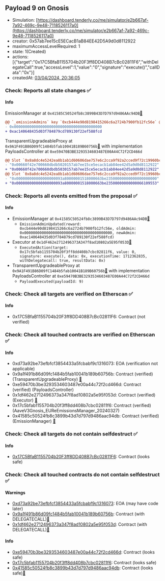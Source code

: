 ## Payload 9 on Gnosis

- Simulation: [https://dashboard.tenderly.co/me/simulator/e2b667af-7a92-469c-9e48-7118526117a0](https://dashboard.tenderly.co/me/simulator/e2b667af-7a92-469c-9e48-7118526117a0)
- creator: 0x57ab7ee15cE5ECacB1aB84EE42D5A9d0d8112922
- maximumAccessLevelRequired: 1
- state: 1(Created)
- actions: [{"target":"0x17C5BfaB1155704b20F3ff8DD408B7cBc02811F6","withDelegateCall":true,"accessLevel":1,"value":"0","signature":"execute()","callData":"0x"}]
- createdAt: [03/04/2024, 20:36:05](https://gnosisscan.io/tx/0x8a801ddb6c6d73d60eb34f6647e7df4c930fb8c301bc883a5bf2de3b28d8bec3)

### Check: Reports all state changes :white_check_mark:

#### Info


EmissionManager at `0x41585C50524fb8c3899B43D7D797d9486AAc94DB`[:ghost:](https://github.com/bgd-labs/aave-address-book "AaveV3Gnosis.EMISSION_MANAGER")
```diff
@@ `_emissionAdmins` key `0xcb444e90d8198415266c6a2724b7900fb12fc56e` @@
- 0x0000000000000000000000000000000000000000
+ 0xac140648435d03f784879cd789130f22ef588fcd
```

TransparentUpgradeableProxy at `0x9A1F491B86D09fC1484b5fab10041B189B60756b`[:ghost:](https://github.com/bgd-labs/aave-address-book "GovernanceV3Gnosis.PAYLOADS_CONTROLLER") with implementation PayloadsController at `0xe59470B3BE3293534603487E00A44C72f2CD466d`
```diff
@@ Slot `0x8a8dc4e5242ea8b1ab1d60606dae757e6c2cca9f92a2cced9f72c19960bcb458` @@
- "0x00660f42e700660dbdb5020157ab7ee15ce5ecacb1ab84ee42d5a9d0d8112922"
+ "0x00660f42e700660dbdb5030157ab7ee15ce5ecacb1ab84ee42d5a9d0d8112922"
@@ Slot `0x8a8dc4e5242ea8b1ab1d60606dae757e6c2cca9f92a2cced9f72c19960bcb459` @@
- "0x000000000000000000093a80000001518000663be23500000000000000000000"
+ "0x000000000000000000093a80000001518000663be23500000000000066109553"
```


### Check: Reports all events emitted from the proposal :white_check_mark:

#### Info

- EmissionManager at `0x41585C50524fb8c3899B43D7D797d9486AAc94DB`[:ghost:](https://github.com/bgd-labs/aave-address-book "AaveV3Gnosis.EMISSION_MANAGER")
  - `EmissionAdminUpdated(reward: 0xcb444e90d8198415266c6a2724b7900fb12fc56e, oldAdmin: 0x0000000000000000000000000000000000000000, newAdmin: 0xac140648435d03f784879cd789130f22ef588fcd)`
- Executor at `0x1dF462e2712496373A347f8ad10802a5E95f053D`[:ghost:](https://github.com/bgd-labs/aave-address-book "AaveV3Gnosis.ACL_ADMIN, GovernanceV3Gnosis.EXECUTOR_LVL_1")
  - `ExecutedAction(target: 0x17c5bfab1155704b20f3ff8dd408b7cbc02811f6, value: 0, signature: execute(), data: 0x, executionTime: 1712362835, withDelegatecall: true, resultData: 0x)`
- TransparentUpgradeableProxy at `0x9A1F491B86D09fC1484b5fab10041B189B60756b`[:ghost:](https://github.com/bgd-labs/aave-address-book "GovernanceV3Gnosis.PAYLOADS_CONTROLLER") with implementation PayloadsController at `0xe59470B3BE3293534603487E00A44C72f2CD466d`
  - `PayloadExecuted(payloadId: 9)`

### Check: Check all targets are verified on Etherscan :white_check_mark:

#### Info

- 0x17C5BfaB1155704b20F3ff8DD408B7cBc02811F6: Contract (not verified) 

### Check: Check all touched contracts are verified on Etherscan :white_check_mark:

#### Info

- 0xd73a92be73efbfcf3854433a5fcbabf9c1316073: EOA (verification not applicable)
- 0x9a1f491b86d09fc1484b5fab10041b189b60756b: Contract (verified) (TransparentUpgradeableProxy) [:ghost:](https://github.com/bgd-labs/aave-address-book "GovernanceV3Gnosis.PAYLOADS_CONTROLLER")
- 0xe59470b3be3293534603487e00a44c72f2cd466d: Contract (verified) (PayloadsController) 
- 0x1df462e2712496373a347f8ad10802a5e95f053d: Contract (verified) (Executor) [:ghost:](https://github.com/bgd-labs/aave-address-book "AaveV3Gnosis.ACL_ADMIN, GovernanceV3Gnosis.EXECUTOR_LVL_1")
- 0x17c5bfab1155704b20f3ff8dd408b7cbc02811f6: Contract (verified) (AaveV3Gnosis_EUReEmissionsManager_20240327) 
- 0x41585c50524fb8c3899b43d7d797d9486aac94db: Contract (verified) (EmissionManager) [:ghost:](https://github.com/bgd-labs/aave-address-book "AaveV3Gnosis.EMISSION_MANAGER")

### Check: Check all targets do not contain selfdestruct :white_check_mark:

#### Info

- [0x17C5BfaB1155704b20F3ff8DD408B7cBc02811F6](https://gnosisscan.io/address/0x17C5BfaB1155704b20F3ff8DD408B7cBc02811F6): Contract (looks safe)

### Check: Check all touched contracts do not contain selfdestruct :white_check_mark:

#### Warnings

- [0xd73a92be73efbfcf3854433a5fcbabf9c1316073](https://gnosisscan.io/address/0xd73a92be73efbfcf3854433a5fcbabf9c1316073): EOA (may have code later)
- [0x9a1f491b86d09fc1484b5fab10041b189b60756b](https://gnosisscan.io/address/0x9a1f491b86d09fc1484b5fab10041b189b60756b): Contract (with DELEGATECALL)[:ghost:](https://github.com/bgd-labs/aave-address-book "GovernanceV3Gnosis.PAYLOADS_CONTROLLER")
- [0x1df462e2712496373a347f8ad10802a5e95f053d](https://gnosisscan.io/address/0x1df462e2712496373a347f8ad10802a5e95f053d): Contract (with DELEGATECALL)[:ghost:](https://github.com/bgd-labs/aave-address-book "AaveV3Gnosis.ACL_ADMIN, GovernanceV3Gnosis.EXECUTOR_LVL_1")

#### Info

- [0xe59470b3be3293534603487e00a44c72f2cd466d](https://gnosisscan.io/address/0xe59470b3be3293534603487e00a44c72f2cd466d): Contract (looks safe)
- [0x17c5bfab1155704b20f3ff8dd408b7cbc02811f6](https://gnosisscan.io/address/0x17c5bfab1155704b20f3ff8dd408b7cbc02811f6): Contract (looks safe)
- [0x41585c50524fb8c3899b43d7d797d9486aac94db](https://gnosisscan.io/address/0x41585c50524fb8c3899b43d7d797d9486aac94db): Contract (looks safe)[:ghost:](https://github.com/bgd-labs/aave-address-book "AaveV3Gnosis.EMISSION_MANAGER")

